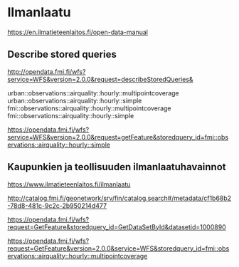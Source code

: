# Ilmanlaatu

https://en.ilmatieteenlaitos.fi/open-data-manual

## Describe stored queries

http://opendata.fmi.fi/wfs?service=WFS&version=2.0.0&request=describeStoredQueries&

urban::observations::airquality::hourly::multipointcoverage   
urban::observations::airquality::hourly::simple   
fmi::observations::airquality::hourly::multipointcoverage   
fmi::observations::airquality::hourly::simple

https://opendata.fmi.fi/wfs?service=WFS&version=2.0.0&request=getFeature&storedquery_id=fmi::observations::airquality::hourly::simple

## Kaupunkien ja teollisuuden ilmanlaatuhavainnot

https://www.ilmatieteenlaitos.fi/ilmanlaatu

http://catalog.fmi.fi/geonetwork/srv/fin/catalog.search#/metadata/cf1b68b2-78d8-481c-9c2c-2b950214d477

https://opendata.fmi.fi/wfs?request=GetFeature&storedquery_id=GetDataSetById&datasetid=1000890

https://opendata.fmi.fi/wfs?request=GetFeature&version=2.0.0&service=WFS&storedquery_id=fmi::observations::airquality::hourly::multipointcoverage
